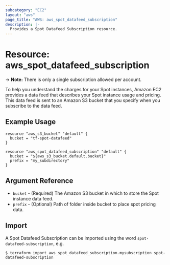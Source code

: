 ```yaml
---
subcategory: "EC2"
layout: "aws"
page_title: "AWS: aws_spot_datafeed_subscription"
description: |-
  Provides a Spot Datafeed Subscription resource.
---
```


# Resource: aws_spot_datafeed_subscription

-> **Note:** There is only a single subscription allowed per account.

To help you understand the charges for your Spot instances, Amazon EC2 provides a data feed that describes your Spot instance usage and pricing.
This data feed is sent to an Amazon S3 bucket that you specify when you subscribe to the data feed.

## Example Usage

```hcl
resource "aws_s3_bucket" "default" {
  bucket = "tf-spot-datafeed"
}

resource "aws_spot_datafeed_subscription" "default" {
  bucket = "${aws_s3_bucket.default.bucket}"
  prefix = "my_subdirectory"
}
```

## Argument Reference
* `bucket` - (Required) The Amazon S3 bucket in which to store the Spot instance data feed.
* `prefix` - (Optional) Path of folder inside bucket to place spot pricing data.

## Import

A Spot Datafeed Subscription can be imported using the word `spot-datafeed-subscription`, e.g.

```
$ terraform import aws_spot_datafeed_subscription.mysubscription spot-datafeed-subscription
```
